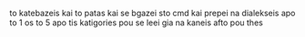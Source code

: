 to katebazeis kai to patas kai se bgazei sto cmd kai prepei na dialekseis apo to 1 os to 5 apo tis katigories pou se leei gia na kaneis afto pou thes
